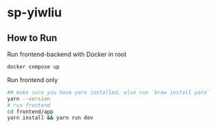 # sp-yiwliu



## How to Run

Run frontend-backend with Docker in root
```bash
docker compose up
```

Run frontend only
```bash
## make sure you have yarn installed, else run `brew install yarn`
yarn --version
# run frontend
cd frontend/app
yarn install && yarn run dev
```